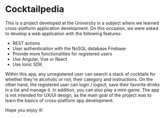 # Cocktailpedia

<p>This is a project developed at the University in a subject where we learned cross-platform application development. On this occasion, we were asked to develop a web application with the following features:</p>

<ul>
<li>REST actions</li>
<li>User authentication with the NoSQL database Firebase</li>
<li>Provide more functionalities for registered users</li>
<li>Use Angular, Vue or React</li>
<li>Use Ionic SDK</li>
</ul>

<p>Within this app, any unregistered user can search a stack of cocktails for whether they're alcoholic or not, their category and instructions. On the other hand, the registered user can login / logout, save their favorite drinks in a list and manage it. In addition, you can also play a mini-game. The app is not intended for UX/UI design, as the main goal of the project was to learn the basics of cross-platform app development.</p>

<p>Hope you enjoy it!</p>
